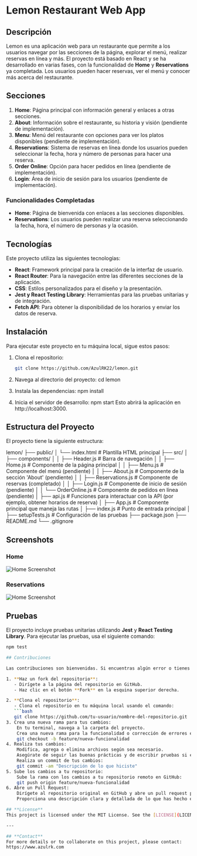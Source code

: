 # Lemon Restaurant Web App

## Descripción

Lemon es una aplicación web para un restaurante que permite a los usuarios navegar por las secciones de la página, explorar el menú, realizar reservas en línea y más. El proyecto está basado en React y se ha desarrollado en varias fases, con la funcionalidad de **Home** y **Reservations** ya completada. Los usuarios pueden hacer reservas, ver el menú y conocer más acerca del restaurante.

## Secciones

1. **Home**: Página principal con información general y enlaces a otras secciones.
2. **About**: Información sobre el restaurante, su historia y visión (pendiente de implementación).
3. **Menu**: Menú del restaurante con opciones para ver los platos disponibles (pendiente de implementación).
4. **Reservations**: Sistema de reservas en línea donde los usuarios pueden seleccionar la fecha, hora y número de personas para hacer una reserva.
5. **Order Online**: Opción para hacer pedidos en línea (pendiente de implementación).
6. **Login**: Área de inicio de sesión para los usuarios (pendiente de implementación).

### Funcionalidades Completadas

- **Home**: Página de bienvenida con enlaces a las secciones disponibles.
- **Reservations**: Los usuarios pueden realizar una reserva seleccionando la fecha, hora, el número de personas y la ocasión.

## Tecnologías

Este proyecto utiliza las siguientes tecnologías:

- **React**: Framework principal para la creación de la interfaz de usuario.
- **React Router**: Para la navegación entre las diferentes secciones de la aplicación.
- **CSS**: Estilos personalizados para el diseño y la presentación.
- **Jest y React Testing Library**: Herramientas para las pruebas unitarias y de integración.
- **Fetch API**: Para obtener la disponibilidad de los horarios y enviar los datos de reserva.

## Instalación

Para ejecutar este proyecto en tu máquina local, sigue estos pasos:

1. Clona el repositorio:

   ```bash
   git clone https://github.com/AzulRK22/lemon.git

2. Navega al directorio del proyecto:
    cd lemon
   
4. Instala las dependencias:
    npm install
   
5. Inicia el servidor de desarrollo:
    npm start
    Esto abrirá la aplicación en http://localhost:3000.


## Estructura del Proyecto

El proyecto tiene la siguiente estructura:

lemon/
├── public/
│   └── index.html            # Plantilla HTML principal
├── src/
│   ├── components/
│   │   ├── Header.js         # Barra de navegación
│   │   ├── Home.js           # Componente de la página principal
│   │   ├── Menu.js           # Componente del menú (pendiente)
│   │   ├── About.js          # Componente de la sección 'About' (pendiente)
│   │   ├── Reservations.js   # Componente de reservas (completado)
│   │   ├── Login.js          # Componente de inicio de sesión (pendiente)
│   │   └── OrderOnline.js    # Componente de pedidos en línea (pendiente)
│   ├── api.js                # Funciones para interactuar con la API (por ejemplo, obtener horarios de reserva)
│   ├── App.js                # Componente principal que maneja las rutas
│   ├── index.js              # Punto de entrada principal
│   ├── setupTests.js         # Configuración de las pruebas
├── package.json
├── README.md
└── .gitignore

## Screenshots

### Home
![Home Screenshot](images/home.png)
### Reservations
![Home Screenshot](images/home.png)

## Pruebas

El proyecto incluye pruebas unitarias utilizando **Jest** y **React Testing Library**. Para ejecutar las pruebas, usa el siguiente comando:

```bash
npm test

## Contribuciones

Las contribuciones son bienvenidas. Si encuentras algún error o tienes alguna mejora en mente, por favor sigue estos pasos para colaborar en el proyecto:

1. **Haz un fork del repositorio**:
   - Dirígete a la página del repositorio en GitHub.
   - Haz clic en el botón **Fork** en la esquina superior derecha.

2. **Clona el repositorio**:
   - Clona el repositorio en tu máquina local usando el comando:
   ```bash
   git clone https://github.com/tu-usuario/nombre-del-repositorio.git
3. Crea una nueva rama para tus cambios:
    En tu terminal, navega a la carpeta del proyecto.
    Crea una nueva rama para la funcionalidad o corrección de errores en la que vas a trabajar:
    git checkout -b feature/nueva-funcionalidad
4. Realiza tus cambios:
    Modifica, agrega o elimina archivos según sea necesario.
    Asegúrate de seguir las buenas prácticas y de escribir pruebas si es necesario.
    Realiza un commit de tus cambios:
    git commit -am "Descripción de lo que hiciste"
5. Sube los cambios a tu repositorio:
    Sube la rama con los cambios a tu repositorio remoto en GitHub:
    git push origin feature/nueva-funcionalidad
6. Abre un Pull Request:
    Dirígete al repositorio original en GitHub y abre un pull request para que tu rama sea revisada y fusionada con el repositorio principal.
    Proporciona una descripción clara y detallada de lo que has hecho en el pull request para facilitar la revisión.

## **License**
This project is licensed under the MIT License. See the [LICENSE](LICENSE) file for more details.

---

## **Contact**
For more details or to collaborate on this project, please contact:  
https://www.azulrk.com
